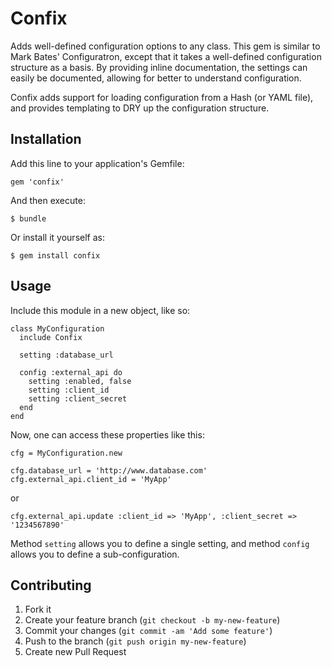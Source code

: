 # Confix

Adds well-defined configuration options to any class. This gem is similar to Mark Bates' Configuratron, except that it takes a well-defined configuration structure as a basis. By providing inline documentation, the settings can easily be documented, allowing for better to understand configuration.

Confix adds support for loading configuration from a Hash (or YAML file), and provides templating to DRY up the configuration structure.

## Installation

Add this line to your application's Gemfile:

    gem 'confix'

And then execute:

    $ bundle

Or install it yourself as:

    $ gem install confix

## Usage

Include this module in a new object, like so:

    class MyConfiguration
      include Confix

      setting :database_url

      config :external_api do
        setting :enabled, false
        setting :client_id
        setting :client_secret
      end
    end

Now, one can access these properties like this:

    cfg = MyConfiguration.new

    cfg.database_url = 'http://www.database.com'
    cfg.external_api.client_id = 'MyApp'

or

    cfg.external_api.update :client_id => 'MyApp', :client_secret => '1234567890'

Method `setting` allows you to define a single setting, and method `config` allows you to define a sub-configuration.

## Contributing

1. Fork it
2. Create your feature branch (`git checkout -b my-new-feature`)
3. Commit your changes (`git commit -am 'Add some feature'`)
4. Push to the branch (`git push origin my-new-feature`)
5. Create new Pull Request